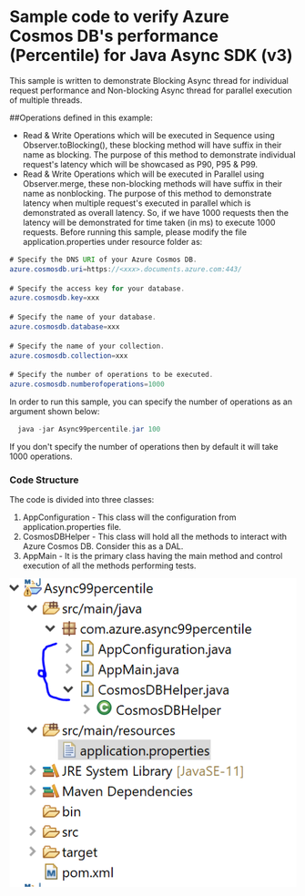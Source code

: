 # Sample code to verify Azure Cosmos DB's performance (Percentile) for Java Async SDK (v3)
 This sample is written to demonstrate Blocking Async thread for individual request performance and Non-blocking Async thread for parallel execution of multiple threads.

##Operations defined in this example:
- Read & Write Operations which will be executed in Sequence using Observer.toBlocking(), these blocking method will have suffix in their name as blocking. The purpose of this method to demonstrate individual request's latency which will be showcased as P90, P95 & P99.
- Read & Write Operations which will be executed in Parallel using Observer.merge, these non-blocking methods will have suffix in their name as nonblocking. The purpose of this method to demonstrate latency when multiple request's executed in parallel which is demonstrated as overall latency. So, if we have 1000 requests then the latency will be demonstrated for time taken (in ms) to execute 1000 requests.
Before running this sample, please modify the file application.properties under resource folder as:
```JAVA
# Specify the DNS URI of your Azure Cosmos DB.
azure.cosmosdb.uri=https://<xxx>.documents.azure.com:443/

# Specify the access key for your database.
azure.cosmosdb.key=xxx

# Specify the name of your database.
azure.cosmosdb.database=xxx

# Specify the name of your collection.
azure.cosmosdb.collection=xxx

# Specify the number of operations to be executed.
azure.cosmosdb.numberofoperations=1000
```
In order to run this sample, you can specify the number of operations as an argument shown below:
```JAVA
  java -jar Async99percentile.jar 100
```
If you don't specify the number of operations then by default it will take 1000 operations.

### Code Structure
The code is divided into three classes:
1. AppConfiguration - This class will the configuration from application.properties file.
2. CosmosDBHelper - This class will hold all the methods to interact with Azure Cosmos DB. Consider this as a DAL.
3. AppMain - It is the primary class having the main method and control execution of all the methods performing tests.

![Sc Files](sc-files.png)